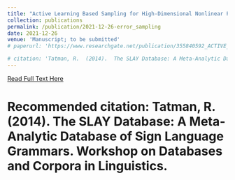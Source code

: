 ```yaml
---
title: "Active Learning Based Sampling for High-Dimensional Nonlinear Partial Differential Equations"
collection: publications
permalink: /publication/2021-12-26-error_sampling
date: 2021-12-26
venue: 'Manuscript; to be submitted'
# paperurl: 'https://www.researchgate.net/publication/355840592_ACTIVE_LEARNING_BASED_ERROR_SAMPLING_FOR_HIGH-DIMENSIONAL_NONLINEAR_PARTIAL_DIFFERENTIAL_EQUATIONS'

# citation: 'Tatman, R.  (2014).  The SLAY Database: A Meta-Analytic Database of Sign Language Grammars.  Workshop on Databases and Corpora in Linguistics.  '
---
```

[Read Full Text Here](https://www.researchgate.net/publication/355840592_ACTIVE_LEARNING_BASED_ERROR_SAMPLING_FOR_HIGH-DIMENSIONAL_NONLINEAR_PARTIAL_DIFFERENTIAL_EQUATIONS)

# Recommended citation: Tatman, R.  (2014).  The SLAY Database: A Meta-Analytic Database of Sign Language Grammars.  Workshop on Databases and Corpora in Linguistics.  

